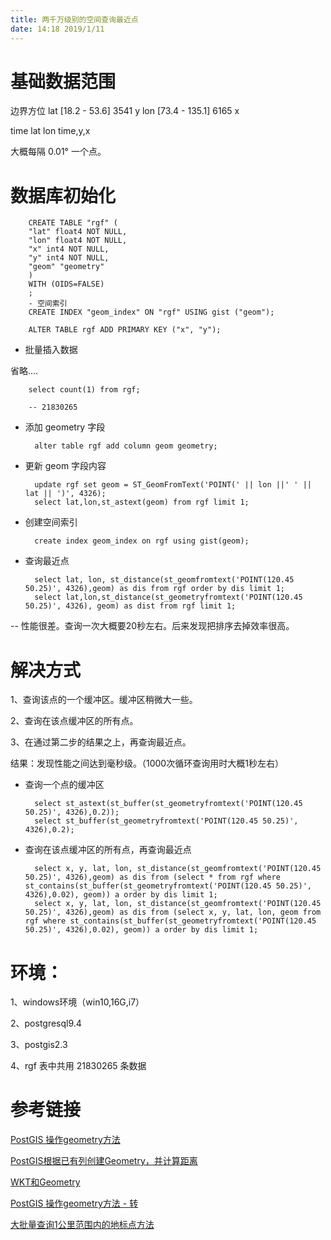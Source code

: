 ```yaml
---
title: 两千万级别的空间查询最近点
date: 14:18 2019/1/11
---
```


# 基础数据范围

边界方位
lat [18.2 - 53.6]   3541    y
lon [73.4 - 135.1]  6165    x

time lat lon    time,y,x

大概每隔 0.01° 一个点。

# 数据库初始化

        CREATE TABLE "rgf" (
        "lat" float4 NOT NULL,
        "lon" float4 NOT NULL,
        "x" int4 NOT NULL,
        "y" int4 NOT NULL,
        "geom" "geometry"
        )
        WITH (OIDS=FALSE)
        ;
        - 空间索引
        CREATE INDEX "geom_index" ON "rgf" USING gist ("geom");

        ALTER TABLE rgf ADD PRIMARY KEY ("x", "y");

- 批量插入数据

省略....

        select count(1) from rgf;

        -- 21830265

- 添加 geometry 字段

        alter table rgf add column geom geometry;

- 更新 geom 字段内容

        update rgf set geom = ST_GeomFromText('POINT(' || lon ||' ' || lat || ')', 4326);
        select lat,lon,st_astext(geom) from rgf limit 1;

- 创建空间索引

        create index geom_index on rgf using gist(geom);

- 查询最近点

        select lat, lon, st_distance(st_geomfromtext('POINT(120.45 50.25)', 4326),geom) as dis from rgf order by dis limit 1;
        select lat,lon,st_distance(st_geometryfromtext('POINT(120.45 50.25)', 4326), geom) as dist from rgf limit 1;

-- 性能很差。查询一次大概要20秒左右。后来发现把排序去掉效率很高。

# 解决方式

1、查询该点的一个缓冲区。缓冲区稍微大一些。

2、查询在该点缓冲区的所有点。

3、在通过第二步的结果之上，再查询最近点。

结果：发现性能之间达到毫秒级。（1000次循环查询用时大概1秒左右）


- 查询一个点的缓冲区

        select st_astext(st_buffer(st_geometryfromtext('POINT(120.45 50.25)', 4326),0.2));
        select st_buffer(st_geometryfromtext('POINT(120.45 50.25)', 4326),0.2);

- 查询在该点缓冲区的所有点，再查询最近点

        select x, y, lat, lon, st_distance(st_geomfromtext('POINT(120.45 50.25)', 4326),geom) as dis from (select * from rgf where st_contains(st_buffer(st_geometryfromtext('POINT(120.45 50.25)', 4326),0.02), geom)) a order by dis limit 1;
        select x, y, lat, lon, st_distance(st_geomfromtext('POINT(120.45 50.25)', 4326),geom) as dis from (select x, y, lat, lon, geom from rgf where st_contains(st_buffer(st_geometryfromtext('POINT(120.45 50.25)', 4326),0.02), geom)) a order by dis limit 1;


# 环境：

1、windows环境（win10,16G,i7）

2、postgresql9.4

3、postgis2.3

4、rgf 表中共用 21830265 条数据

# 参考链接

[PostGIS 操作geometry方法](https://www.cnblogs.com/ytwy/p/6826549.html)

[PostGIS根据已有列创建Geometry，并计算距离](https://blog.csdn.net/qq_25788637/article/details/79218394)

[WKT和Geometry](https://blog.csdn.net/mwp5212/article/details/77448008)

[PostGIS 操作geometry方法 - 转](https://blog.csdn.net/zcc0618/article/details/72972188)

[大批量查询1公里范围内的地标点方法](https://blog.csdn.net/qq_38262596/article/details/80297890)
